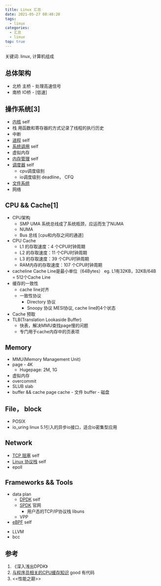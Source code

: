 ```yaml
---
title: Linux 汇总
date: 2021-05-27 08:48:20
tags:
  - linux
categories:
  - 汇总
  - linux   
top: true   
---
```


<p></p>
<!-- more -->

关键词: linux, 计算机组成

## 总体架构
+ 北桥 
  主桥 - 处理高速信号 
+ 南桥
  IO桥 - [低速]

## 操作系统[3]  
+ [内核](../../../../2022/01/30/linuxKernel/) self
+ 栈
  用函数和寄存器的方式记录了线程的执行历史
+ 中断
+ [进程](../../../../2019/08/22/linuxProcess/) self
+ [系统调用](../../../../2022/01/30/linuxSystemCall/) self
+ 虚拟内存
+ [内存管理](../../../../2019/08/23/linuxMemory/) self
+ [调度器](../../../../2022/05/29/linuxSceduling/) self
  - cpu调度级别
  - io调度级别
    deadline， CFQ
+ [文件系统](../../../../2019/08/24/linuxFile/)
+ 网络

## CPU && Cache[1]
+ CPU架构
  - SMP UMA
    系统总线成了系统瓶颈，应运而生了NUMA
  - NUMA
  - Bus 总线
    [cpu和内存之间的通道]
+ CPU Cache
  - L1 的存取速度：4 个CPU时钟周期
  - L2 的存取速度：11 个CPU时钟周期
  - L3 的存取速度：39 个CPU时钟周期
  - RAM内存的存取速度：107 个CPU时钟周期
+ cacheline
  Cache Line是最小单位（64Bytes）
  eg. L1有32KB，32KB/64B = 512个Cache Line  
+ 缓存的一致性
  + cache line对齐
  + 一致性协议  
    - Directory 协议
    - Snoopy 协议 
     MESI协议, cache line的4个状态
+ Cache 预取    
+ TLB(Translation Lookaside Buffer)  
  - 快表，解决MMU查找page慢的问题
  - 专门用于cache内存中的页表项

## Memory
+ MMU(Memory Management Unit)
+ page - 4K
  - Hugepage: 2M, 1G
+ 虚拟内存
+ overcommit
+ SLUB slab
+ buffer && cache 
  page cache - 文件
  buffer - 磁盘

## File， block
+ POSIX
+ io_uring 
  linux 5.1引入的异步io接口，适合io密集型应用

## Network
+ [TCP 阻塞](../../../../2019/08/07/tcpUdpControlCongestion/) self
+ [Linux 协议栈](../../../../2022/01/30/linuxNetwork/)  self
+ epoll

## Frameworks && Tools
+ data plan 
  + [DPDK](../../../../2022/01/25/linuxDPDK/) self        
  + [SPDK](https://spdk.io/) 官网
    - 用户态的TCP/IP协议栈 libuns
  + VPP
+  [eBPF](../../../../2022/05/22/linux-eBPF/) self
  - LLVM
  - bcc  

## 参考
1. 《深入浅出DPDK》
2. [与程序员相关的CPU缓存知识](https://coolshell.cn/articles/20793.html) good 有代码
3. <<性能之巅>>



